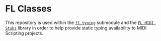 
# FL Classes

This repository is used within the
[`fl_typing`](https://github.com/MaddyGuthridge/fl_typing) submodule and the
[`FL MIDI Stubs`](https://github.com/MaddyGuthridge/FL-Midi-Stub) library
in order to help provide static typing availability to MIDI Scripting projects.
